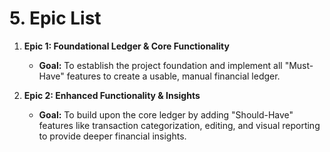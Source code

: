 # 5. Epic List

1.  **Epic 1: Foundational Ledger & Core Functionality**
    *   **Goal:** To establish the project foundation and implement all "Must-Have" features to create a usable, manual financial ledger.

2.  **Epic 2: Enhanced Functionality & Insights**
    *   **Goal:** To build upon the core ledger by adding "Should-Have" features like transaction categorization, editing, and visual reporting to provide deeper financial insights.